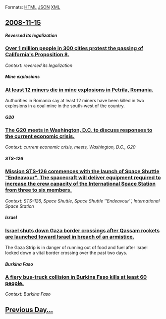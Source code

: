 
Formats: [HTML](2008/11/15/index.html)  [JSON](2008/11/15/index.json)  [XML](2008/11/15/index.xml)  

## [2008-11-15](/news/2008/11/15/index.md)

##### Reversed its legalization
### [ Over 1 million people in 300 cities protest the passing of California's Proposition 8. ](/news/2008/11/15/over-1-million-people-in-300-cities-protest-the-passing-of-california-s-proposition-8.md)
_Context: reversed its legalization_

##### Mine explosions
### [ At least 12 miners die in mine explosions in Petrila, Romania. ](/news/2008/11/15/at-least-12-miners-die-in-mine-explosions-in-petrila-romania.md)
Authorities in Romania say at least 12 miners have been killed in two explosions in a coal mine in the south-west of the country.

##### G20
### [ The G20 meets in Washington, D.C. to discuss responses to the current economic crisis. ](/news/2008/11/15/the-g20-meets-in-washington-d-c-to-discuss-responses-to-the-current-economic-crisis.md)
_Context: current economic crisis, meets, Washington, D.C., G20_

##### STS-126
### [ Mission STS-126 commences with the launch of Space Shuttle "Endeavour". The spacecraft will deliver equipment required to increase the crew capacity of the International Space Station from three to six members. ](/news/2008/11/15/mission-sts-126-commences-with-the-launch-of-space-shuttle-endeavour-the-spacecraft-will-deliver-equipment-required-to-increase-the-crew.md)
_Context: STS-126, Space Shuttle, Space Shuttle ''Endeavour'', International Space Station_

##### Israel
### [ Israel shuts down Gaza border crossings after Qassam rockets are launched toward Israel in breach of an armistice. ](/news/2008/11/15/israel-shuts-down-gaza-border-crossings-after-qassam-rockets-are-launched-toward-israel-in-breach-of-an-armistice.md)
The Gaza Strip is in danger of running out of food and fuel after Israel locked down a vital border crossing over the past two days.

##### Burkina Faso
### [ A fiery bus-truck collision in Burkina Faso kills at least 60 people. ](/news/2008/11/15/a-fiery-bus-truck-collision-in-burkina-faso-kills-at-least-60-people.md)
_Context: Burkina Faso_

## [Previous Day...](/news/2008/11/14/index.md)

